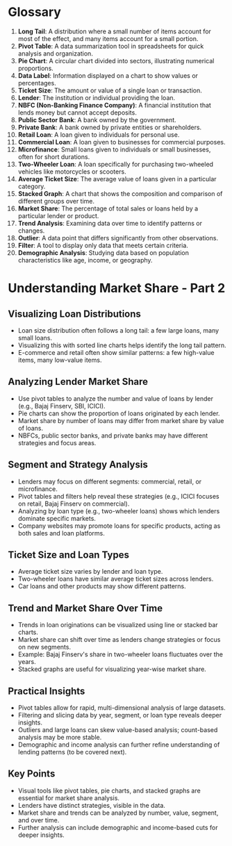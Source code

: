 # Glossary

1. **Long Tail**: A distribution where a small number of items account for most of the effect, and many items account for a small portion.
2. **Pivot Table**: A data summarization tool in spreadsheets for quick analysis and organization.
3. **Pie Chart**: A circular chart divided into sectors, illustrating numerical proportions.
4. **Data Label**: Information displayed on a chart to show values or percentages.
5. **Ticket Size**: The amount or value of a single loan or transaction.
6. **Lender**: The institution or individual providing the loan.
7. **NBFC (Non-Banking Finance Company)**: A financial institution that lends money but cannot accept deposits.
8. **Public Sector Bank**: A bank owned by the government.
9. **Private Bank**: A bank owned by private entities or shareholders.
10. **Retail Loan**: A loan given to individuals for personal use.
11. **Commercial Loan**: A loan given to businesses for commercial purposes.
12. **Microfinance**: Small loans given to individuals or small businesses, often for short durations.
13. **Two-Wheeler Loan**: A loan specifically for purchasing two-wheeled vehicles like motorcycles or scooters.
14. **Average Ticket Size**: The average value of loans given in a particular category.
15. **Stacked Graph**: A chart that shows the composition and comparison of different groups over time.
16. **Market Share**: The percentage of total sales or loans held by a particular lender or product.
17. **Trend Analysis**: Examining data over time to identify patterns or changes.
18. **Outlier**: A data point that differs significantly from other observations.
19. **Filter**: A tool to display only data that meets certain criteria.
20. **Demographic Analysis**: Studying data based on population characteristics like age, income, or geography.

# Understanding Market Share - Part 2

## Visualizing Loan Distributions

- Loan size distribution often follows a long tail: a few large loans, many small loans.
- Visualizing this with sorted line charts helps identify the long tail pattern.
- E-commerce and retail often show similar patterns: a few high-value items, many low-value items.

## Analyzing Lender Market Share

- Use pivot tables to analyze the number and value of loans by lender (e.g., Bajaj Finserv, SBI, ICICI).
- Pie charts can show the proportion of loans originated by each lender.
- Market share by number of loans may differ from market share by value of loans.
- NBFCs, public sector banks, and private banks may have different strategies and focus areas.

## Segment and Strategy Analysis

- Lenders may focus on different segments: commercial, retail, or microfinance.
- Pivot tables and filters help reveal these strategies (e.g., ICICI focuses on retail, Bajaj Finserv on commercial).
- Analyzing by loan type (e.g., two-wheeler loans) shows which lenders dominate specific markets.
- Company websites may promote loans for specific products, acting as both sales and loan platforms.

## Ticket Size and Loan Types

- Average ticket size varies by lender and loan type.
- Two-wheeler loans have similar average ticket sizes across lenders.
- Car loans and other products may show different patterns.

## Trend and Market Share Over Time

- Trends in loan originations can be visualized using line or stacked bar charts.
- Market share can shift over time as lenders change strategies or focus on new segments.
- Example: Bajaj Finserv's share in two-wheeler loans fluctuates over the years.
- Stacked graphs are useful for visualizing year-wise market share.

## Practical Insights

- Pivot tables allow for rapid, multi-dimensional analysis of large datasets.
- Filtering and slicing data by year, segment, or loan type reveals deeper insights.
- Outliers and large loans can skew value-based analysis; count-based analysis may be more stable.
- Demographic and income analysis can further refine understanding of lending patterns (to be covered next).

## Key Points

- Visual tools like pivot tables, pie charts, and stacked graphs are essential for market share analysis.
- Lenders have distinct strategies, visible in the data.
- Market share and trends can be analyzed by number, value, segment, and over time.
- Further analysis can include demographic and income-based cuts for deeper insights.
